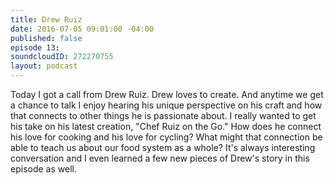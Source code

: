 ```yaml
---
title: Drew Ruiz
date: 2016-07-05 09:01:00 -04:00
published: false
episode 13: 
soundcloudID: 272270755
layout: podcast
---
```


Today I got a call from Drew Ruiz. Drew loves to create. And anytime we get a chance to talk I enjoy hearing his unique perspective on his craft and how that connects to other things he is passionate about. I really wanted to get his take on his latest creation, "Chef Ruiz on the Go." How does he connect his love for cooking and his love for cycling? What might that connection be able to teach us about our food system as a whole? It's always interesting conversation and I even learned a few new pieces of Drew's story in this episode as well.
